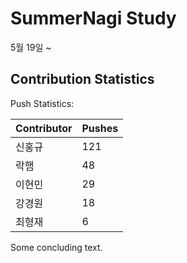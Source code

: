 # SummerNagi Study

5월 19일 ~ 

## Contribution Statistics

Push Statistics:

| Contributor | Pushes |
| ----------- | ------ |
| 신홍규 | 121 |
| 락햄 | 48 |
| 이현민 | 29 |
| 강경원 | 18 |
| 최형재 | 6 |

Some concluding text.
